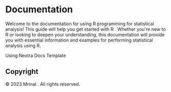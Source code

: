 # Documentation
Welcome to the documentation for using R programming for statistical analysis! This guide will help you get started with R . Whether you're new to R or looking to deepen your understanding, this documentation will provide you with essential information and examples for performing statistical analysis using R.
 
 
Using Nextra Docs Template
## Copyright 
© 2023 Mrinal . All rights reserved.
